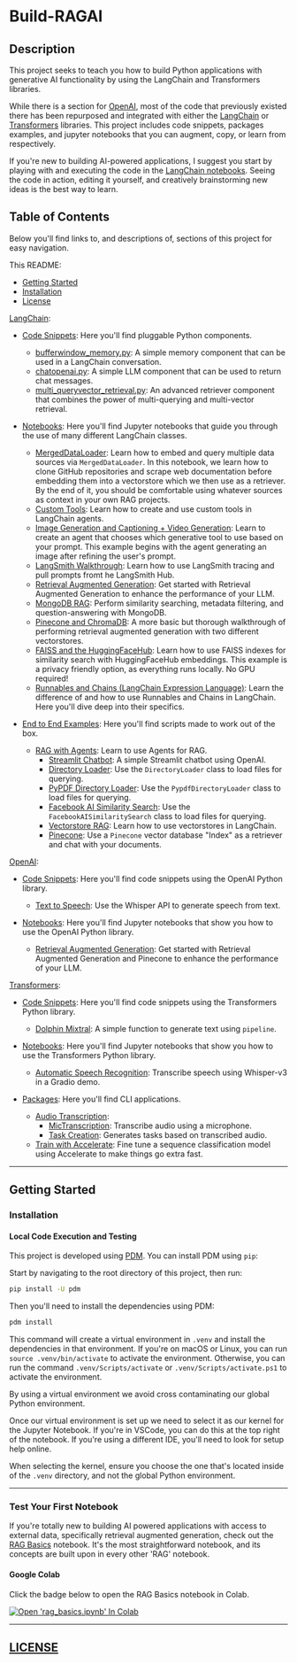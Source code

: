 # Build-RAGAI

## Description
This project seeks to teach you how to build Python applications with generative AI functionality by using the LangChain and Transformers libraries.

While there is a section for [OpenAI](./src/opai/), most of the code that previously existed there has been repurposed and integrated with either the [LangChain](./src/langchain/) or [Transformers](./src/transformers/) libraries. This project includes code snippets, packages examples, and jupyter notebooks that you can augment, copy, or learn from respectively.

If you're new to building AI-powered applications, I suggest you start by playing with and executing the code in the [LangChain notebooks](./src/langchain/notebooks/). Seeing the code in action, editing it yourself, and creatively brainstorming new ideas is the best way to learn.

## Table of Contents
Below you'll find links to, and descriptions of, sections of this project for easy navigation.

This README:
- [Getting Started](#getting-started)
- [Installation](#installation)
- [License](#license)

[LangChain](./src/langchain/):
- [Code Snippets](./src/langchain/codesnippets/ "Directory"): Here you'll find pluggable Python components.
  - [bufferwindow_memory.py](./src/langchain/codesnippets/bufferwindow_memory.py "Code Snippet"): A simple memory component that can be used in a LangChain conversation.
  - [chatopenai.py](./src/langchain/codesnippets/chatopenai.py "Code Snippet"): A simple LLM component that can be used to return chat messages.
  - [multi_queryvector_retrieval.py](./src/langchain/codesnippets/multi_queryvector_retrieval.py "Code Snippet"): An advanced retriever component that combines the power of multi-querying and multi-vector retrieval.

- [Notebooks](./src/langchain/notebooks/ "Directory"): Here you'll find Jupyter notebooks that guide you through the use of many different LangChain classes.
  - [MergedDataLoader](./src/langchain/notebooks/rag_MergedDataLoader.ipynb "Notebook"): Learn how to embed and query multiple data sources via `MergedDataLoader`. In this notebook, we learn how to clone GitHub repositories and scrape web documentation before embedding them into a vectorstore which we then use as a retriever. By the end of it, you should be comfortable using whatever sources as context in your own RAG projects.
  - [Custom Tools](./src/langchain/notebooks/agentexecutor_custom_tools.ipynb "Notebook"): Learn how to create and use custom tools in LangChain agents.
  - [Image Generation and Captioning + Video Generation](./src/langchain/notebooks/image_generation_and_captioning.ipynb "Notebook"): Learn to create an agent that chooses which generative tool to use based on your prompt. This example begins with the agent generating an image after refining the user's prompt.
  - [LangSmith Walkthrough](./src/langchain/notebooks/langsmith_walkthrough.ipynb "Notebook"): Learn how to use LangSmith tracing and pull prompts fromt he LangSmith Hub.
  - [Retrieval Augmented Generation](./src/langchain/notebooks/rag_basics.ipynb "Notebook"): Get started with Retrieval Augmented Generation to enhance the performance of your LLM.
  - [MongoDB RAG](./src/langchain/notebooks/rag_mongoDB.ipynb "Notebook"): Perform similarity searching, metadata filtering, and question-answering with MongoDB.
  - [Pinecone and ChromaDB](./src/langchain/notebooks/rag_pinecone_chromadb.ipynb "Notebook"): A more basic but thorough walkthrough of performing retrieval augmented generation with two different vectorstores.
  - [FAISS and the HuggingFaceHub](./src/langchain/notebooks/rag_privacy_faiss_huggingfacehub.ipynb "Notebook"): Learn how to use FAISS indexes for similarity search with HuggingFaceHub embeddings. This example is a privacy friendly option, as everything runs locally. No GPU required!
  - [Runnables and Chains (LangChain Expression Language)](./src/langchain/notebooks/runnables_and_chains.ipynb "Notebook"): Learn the difference of and how to use Runnables and Chains in LangChain. Here you'll dive deep into their specifics.

- [End to End Examples](./src/langchain/packages/ "Directory"): Here you'll find scripts made to work out of the box.
  - [RAG with Agents](./src/langchain/packages/rag-with-agents/ "Directory"): Learn to use Agents for RAG.
    - [Streamlit Chatbot](./src/langchain/packages/chatbots/streamlit/ "Directory"): A simple Streamlit chatbot using OpenAI.
    - [Directory Loader](./src/langchain/packages/rag-with-agents/directoryloader/README.md "Directory"): Use the `DirectoryLoader` class to load files for querying.
    - [PyPDF Directory Loader](./src/langchain/packages/rag-with-agents/pypdfdirectoryloader/README.md "Directory"): Use the `PypdfDirectoryLoader` class to load files for querying.
    - [Facebook AI Similarity Search](./src/langchain/packages/rag-with-agents/faiss_retriever.py "Directory"): Use the `FacebookAISimilaritySearch` class to load files for querying.
    - [Vectorstore RAG](./src/langchain/packages/vectorstore-rag/ "Directory"): Learn how to use vectorstores in LangChain.
    - [Pinecone](./src/langchain/packages/vectorstore-rag/pinecone/README.md "Directory"): Use a `Pinecone` vector database "Index" as a retriever and chat with your documents. 

[OpenAI](./src/opai/):
- [Code Snippets](./src/opai/codesnippets/ "Directory"): Here you'll find code snippets using the OpenAI Python library.
  - [Text to Speech](./src/opai/codesnippets/tts.py "Code Snippet"): Use the Whisper API to generate speech from text.

- [Notebooks](./src/opai/notebooks/ "Directory"): Here you'll find Jupyter notebooks that show you how to use the OpenAI Python library.
  - [Retrieval Augmented Generation](./src/opai/notebooks/gen-qa-openai.ipynb "Notebook"): Get started with Retrieval Augmented Generation and Pinecone to enhance the performance of your LLM.

[Transformers](./src/transformers/):
- [Code Snippets](./src/transformers/codesnippets/ "Directory"): Here you'll find code snippets using the Transformers Python library.
  - [Dolphin Mixtral](./src/transformers/codesnippets/dolphin_mixtral.py "Code Snippet"): A simple function to generate text using `pipeline`.

- [Notebooks](./src/transformers/notebooks/ "Directory"): Here you'll find Jupyter notebooks that show you how to use the Transformers Python library.
  - [Automatic Speech Recognition](./src/transformers/notebooks/asr_pipelines.ipynb "Notebook"): Transcribe speech using Whisper-v3 in a Gradio demo.

- [Packages](./src/transformers/packages/ "Directory"): Here you'll find CLI applications.
  - [Audio Transcription](./src/transformers/packages/audiotranscription/ "Directory"): 
    - [MicTranscription](./src/transformers/packages/audiotranscription/mictranscription/ "CLI App"): Transcribe audio using a microphone.
    - [Task Creation](./src/transformers/packages/audiotranscription/taskcreation/ "CLI App"): Generates tasks based on transcribed audio.
  - [Train with Accelerate](./src/transformers/packages/trainwithaccelerate/ "Directory"): Fine tune a sequence classification model using Accelerate to make things go extra fast.

---

## Getting Started

### Installation

#### Local Code Execution and Testing
This project is developed using [PDM](https://pdm.fming.dev/). You can install PDM using `pip`:

Start by navigating to the root directory of this project, then run:

```bash
pip install -U pdm
```

Then you'll need to install the dependencies using PDM:

```bash
pdm install
```

This command will create a virtual environment in `.venv` and install the dependencies in that environment. If you're on macOS or Linux, you can run `source .venv/bin/activate` to activate the environment. Otherwise, you can run the command `.venv/Scripts/activate` or `.venv/Scripts/activate.ps1` to activate the environment.

By using a virtual environment we avoid cross contaminating our global Python environment.

Once our virtual environment is set up we need to select it as our kernel for the Jupyter Notebook. If you're in VSCode, you can do this at the top right of the notebook. If you're using a different IDE, you'll need to look for setup help online.

When selecting the kernel, ensure you choose the one that's located inside of the `.venv` directory, and not the global Python environment.

---

### Test Your First Notebook
If you're totally new to building AI powered applications with access to external data, specifically retrieval augmented generation, check out the [RAG Basics](./src/langchain/notebooks/rag_basics.ipynb "Starter RAG Notebook for learning") notebook. It's the most straightforward notebook, and its concepts are built upon in every other 'RAG' notebook.

#### Google Colab

Click the badge below to open the RAG Basics notebook in Colab.

<a target="_blank" href="https://colab.research.google.com/github/Daethyra/Build-RAGAI/blob/master/src/langchain/notebooks/rag_basics.ipynb">
  <img src="https://colab.research.google.com/assets/colab-badge.svg" alt="Open 'rag_basics.ipynb' In Colab"/>
</a>

---

## [LICENSE](./LICENSE "GNU Affero GPL")
